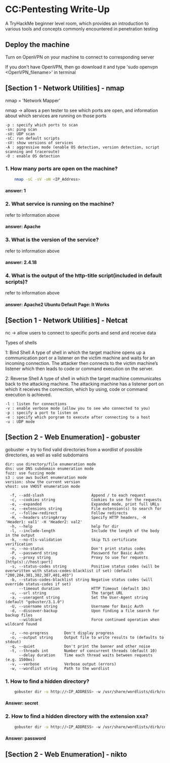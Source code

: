 # CC:Pentesting Write-Up

A TryHackMe beginner level room, which provides an introduction to various tools and concepts commonly encountered in penetration testing

## Deploy the machine
Turn on OpenVPN on your machine to connect to corresponding server

If you don't have OpenVPN, then go download it and type 'sudo openvpn <OpenVPN_filename>' in terminal

## [Section 1 - Network Utilities] - nmap

nmap = 'Network Mapper'

nmap -> allows a pen tester to see which ports are open, and information about which services are running on those ports

```language
-p : specify which ports to scan
-sn: ping scan
-sU: UDP scan
-sC: run default scripts
-sV: show versions of services
-A : aggressive mode (enable OS detection, version detection, script scanning and traceroute)
-O : enable OS detection
```

### 1. How many ports are open on the machine?
```bash
	nmap -sC -sV -oN <IP_Address>
```
#### answer: 1

### 2. What service is running on the machine?
refer to information above
#### answer: Apache

### 3. What is the version of the service?
refer to information above
#### answer: 2.4.18

### 4. What is the output of the http-title script(included in default scripts)?
refer to information above
#### answer: Apache2 Ubuntu Default Page: It Works


## [Section 1 - Network Utilities] - Netcat

nc -> allow users to connect to specific ports and send and receive data

Types of shells

1: Bind Shell
A type of shell in which the target machine opens up a communication port or a listener on the victim machine and waits for an incoming connection. The attacker then connects to the victim machine’s listener which then leads to code or command execution on the server.

2: Reverse Shell
A type of shell in which the target machine communicates back to the attacking machine. The attacking machine has a listener port on which it receives the connection, which by using, code or command execution is achieved.

```language
-l : listen for connections
-v : enable verbose mode (allow you to see who connected to you)
-p : specify a port to listen on
-e : specify which porgram to execute after connecting to a host
-u : UDP mode
```


## [Section 2 - Web Enumeration] - gobuster

gobuster -> try to find valid directories from a wordlist of possible directories, as well as valid subdomains

<Commands>

```language
dir: use directory/file enumeration mode
dns: use DNS subdomain enumeration mode
fuzz: use fuzzing mode
s3 : use aws bucket enumeration mode
version: show the current version
vhost: use VHOST enumeration mode
```

<Flags>

```language
  -f, --add-slash                     Append / to each request
  -c, --cookies string                Cookies to use for the requests
  -e, --expanded                      Expanded mode, print full URLs
  -x, --extensions string             File extension(s) to search for
  -r, --follow-redirect               Follow redirects
  -H, --headers stringArray           Specify HTTP headers, -H 'Header1: val1' -H 'Header2: val2'
  -h, --help                          help for dir
  -l, --include-length                Include the length of the body in the output
  -k, --no-tls-validation             Skip TLS certificate verification
  -n, --no-status                     Don't print status codes
  -P, --password string               Password for Basic Auth
  -p, --proxy string                  Proxy to use for requests [http(s)://host:port]
  -s, --status-codes string           Positive status codes (will be overwritten with status-codes-blacklist if set) (default "200,204,301,302,307,401,403")
  -b, --status-codes-blacklist string Negative status codes (will override status-codes if set)
      --timeout duration              HTTP Timeout (default 10s)
  -u, --url string                    The target URL
  -a, --useragent string              Set the User-Agent string (default "gobuster/3.1.0")
  -U, --username string               Username for Basic Auth
  -d, --discover-backup               Upon finding a file search for backup files
      --wildcard                      Force continued operation when wildcard found
```

<Global Flags>

```language
  -z, --no-progress       Don't display progress
  -o, --output string     Output file to write results to (defaults to stdout)
  -q, --quiet             Don't print the banner and other noise
  -t, --threads int       Number of concurrent threads (default 10)
      --delay duration    Time each thread waits between requests (e.g. 1500ms)
  -v, --verbose           Verbose output (errors)
  -w, --wordlist string   Path to the wordlist
```


### 1. How to find a hidden directory?

```bash
  	gobuster dir -u http://<IP_ADDRESS> -w /usr/share/wordlists/dirb/common.txt -t 64
```
#### Answer: secret

### 2. How to find a hidden directory with the extension xxa?

```bash
  	gobuster dir -u http://<IP_ADDRESS> -w /usr/share/wordlists/dirb/common.txt -x xxa -t 64 -q
```
#### Answer: password


## [Section 2 - Web Enumeration] - nikto